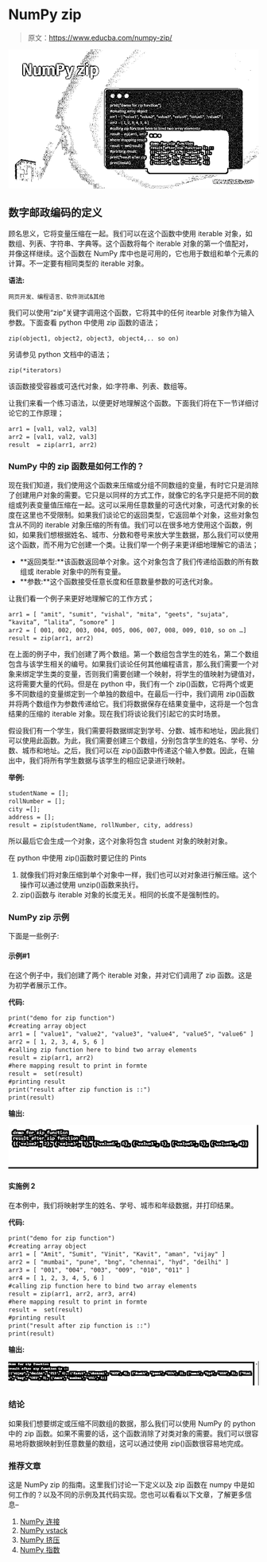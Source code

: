 # NumPy zip

> 原文：<https://www.educba.com/numpy-zip/>

![NumPy zip](img/9bfa4d02d52963ad4711ab532730aea0.png)



## 数字邮政编码的定义

顾名思义，它将变量压缩在一起。我们可以在这个函数中使用 iterable 对象，如数组、列表、字符串、字典等。这个函数将每个 iterable 对象的第一个值配对，并像这样继续。这个函数在 NumPy 库中也是可用的，它也用于数组和单个元素的计算。不一定要有相同类型的 iterable 对象。

**语法:**

<small>网页开发、编程语言、软件测试&其他</small>

我们可以使用“zip”关键字调用这个函数，它将其中的任何 itearble 对象作为输入参数。下面查看 python 中使用 zip 函数的语法；

```
zip(object1, object2, object3, object4,.. so on)
```

另请参见 python 文档中的语法；

```
zip(*iterators)
```

该函数接受容器或可迭代对象，如:字符串、列表、数组等。

让我们来看一个练习语法，以便更好地理解这个函数。下面我们将在下一节详细讨论它的工作原理；

```
arr1 = [val1, val2, val3]
arr2 = [val1, val2, val3]
result  = zip(arr1, arr2)
```

### NumPy 中的 zip 函数是如何工作的？

现在我们知道，我们使用这个函数来压缩或分组不同数组的变量，有时它只是消除了创建用户对象的需要。它只是以同样的方式工作，就像它的名字只是把不同的数组或列表变量值压缩在一起。这可以采用任意数量的可迭代对象，可迭代对象的长度在这里也不受限制。如果我们谈论它的返回类型，它返回单个对象，这些对象包含从不同的 iterable 对象压缩的所有值。我们可以在很多地方使用这个函数，例如，如果我们想根据姓名、城市、分数和卷号来放大学生数据，那么我们可以使用这个函数，而不用为它创建一个类。让我们举一个例子来更详细地理解它的语法；

*   **返回类型:**该函数返回单个对象。这个对象包含了我们传递给函数的所有数组或 iterable 对象中的所有变量。
*   **参数:**这个函数接受任意长度和任意数量参数的可迭代对象。

让我们看一个例子来更好地理解它的工作方式；

```
arr1 = [ "amit", "sumit", "vishal", "mita", "geets", "sujata", “kavita”, ”lalita”, ”somore” ]
arr2 = [ 001, 002, 003, 004, 005, 006, 007, 008, 009, 010, so on …]
result = zip(arr1, arr2)
```

在上面的例子中，我们创建了两个数组。第一个数组包含学生的姓名，第二个数组包含与该学生相关的编号。如果我们谈论任何其他编程语言，那么我们需要一个对象来绑定学生类的变量，否则我们需要创建一个映射，将学生的值映射为键值对，这将需要大量的代码。但是在 python 中，我们有一个 zip()函数，它将两个或更多不同数组的变量绑定到一个单独的数组中。在最后一行中，我们调用 zip()函数并将两个数组作为参数传递给它。我们将数据保存在结果变量中，这将是一个包含结果的压缩的 iterable 对象。现在我们将谈论我们引起它的实时场景。

假设我们有一个学生，我们需要将数据绑定到学号、分数、城市和地址，因此我们可以使用此函数。为此，我们需要创建三个数组，分别包含学生的姓名、学号、分数、城市和地址。之后，我们可以在 zip()函数中传递这个输入参数。因此，在输出中，我们将所有学生数据与该学生的相应记录进行映射。

**举例:**

```
studentName = [];
rollNumber = [];
city =[];
address = [];
result = zip(studentName, rollNumber, city, address)
```

所以最后它会生成一个对象，这个对象将包含 student 对象的映射对象。

在 python 中使用 zip()函数时要记住的 Pints

1.  就像我们将对象压缩到单个对象中一样，我们也可以对对象进行解压缩。这个操作可以通过使用 unzip()函数来执行。
2.  zip()函数与 iterable 对象的长度无关。相同的长度不是强制性的。

### NumPy zip 示例

下面是一些例子:

#### 示例#1

在这个例子中，我们创建了两个 iterable 对象，并对它们调用了 zip 函数。这是为初学者展示工作。

**代码:**

```
print("demo for zip function")
#creating array object
arr1 = [ "value1", "value2", "value3", "value4", "value5", "value6" ]
arr2 = [ 1, 2, 3, 4, 5, 6 ]
#calling zip function here to bind two array elements
result = zip(arr1, arr2)
#here mapping result to print in formte
result =  set(result)
#printing result
print("result after zip function is ::")
print(result)
```

**输出:**

![NumPy zip-1.1](img/1c37222b1c1e152c4b659a7a5aabad6c.png)



#### 实施例 2

在本例中，我们将映射学生的姓名、学号、城市和年级数据，并打印结果。

**代码:**

```
print("demo for zip function")
#creating array object
arr1 = [ "Amit", "Sumit", "Vinit", "Kavit", "aman", "vijay" ]
arr2 = [ "mumbai", "pune", "bng", "chennai", "hyd", "deilhi" ]
arr3 = [ "001", "004", "003", "009", "010", "011" ]
arr4 = [ 1, 2, 3, 4, 5, 6 ]
#calling zip function here to bind two array elements
result = zip(arr1, arr2, arr3, arr4)
#here mapping result to print in formte
result =  set(result)
#printing result
print("result after zip function is ::")
print(result)
```

**输出:**

![NumPy zip-1.2](img/4e889d049c6cf1e19c2fc995bb46d33f.png)



### 结论

如果我们想要绑定或压缩不同数组的数据，那么我们可以使用 NumPy 的 python 中的 zip 函数。如果不需要的话，这个函数消除了对类对象的需要。我们可以很容易地将数据映射到任意数量的数组，这可以通过使用 zip()函数很容易地完成。

### 推荐文章

这是 NumPy zip 的指南。这里我们讨论一下定义以及 zip 函数在 numpy 中是如何工作的？以及不同的示例及其代码实现。您也可以看看以下文章，了解更多信息–

1.  [NumPy 连接](https://www.educba.com/numpy-concatenate/)
2.  [NumPy vstack](https://www.educba.com/numpy-vstack/)
3.  [NumPy 挤压](https://www.educba.com/numpy-squeeze/)
4.  [NumPy 指数](https://www.educba.com/numpy-exponential/)





